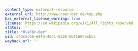 ```yaml
---
content_type: external-resource
external_url: http://www.hoer-bar.de/top.php
has_external_license_warning: true
license: https://en.wikipedia.org/wiki/All_rights_reserved
status: ''
title: "H\xF6r-Bar"
uid: c43c5c66-e9fa-4041-8226-bbf1687bcb53
wayback_url: ''
---
```

